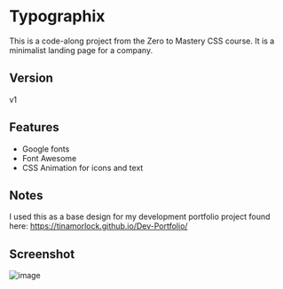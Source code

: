 # Typographix
This is a code-along project from the Zero to Mastery CSS course. It is a minimalist landing page for a company.
## Version
v1
## Features
* Google fonts
* Font Awesome
* CSS Animation for icons and text
## Notes
I used this as a base design for my development portfolio project found here: https://tinamorlock.github.io/Dev-Portfolio/
## Screenshot
![image](https://github.com/user-attachments/assets/447aec7a-f255-4629-891c-e89e20cb68ce)
